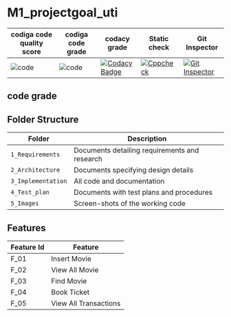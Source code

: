 # M1_projectgoal_uti
|codiga code quality score |codiga code grade |codacy grade |Static check |Git Inspector |
|---|---|---|---|---|
|![code](https://api.codiga.io/project/31392/score/svg) |![code](https://api.codiga.io/project/31392/status/svg) |[![Codacy Badge](https://app.codacy.com/project/badge/Grade/f402da96e5ae415d890f92f91c2769c0)](https://www.codacy.com/gh/Samayanjali/M1_projectgoal_uti/dashboard?utm_source=github.com&amp;utm_medium=referral&amp;utm_content=Samayanjali/M1_projectgoal_uti&amp;utm_campaign=Badge_Grade) |[![Cppcheck](https://github.com/Samayanjali/M1_projectgoal_uti/actions/workflows/c-cpp.yml/badge.svg)](https://github.com/Samayanjali/M1_projectgoal_uti/actions/workflows/c-cpp.yml) |[![Git Inspector](https://github.com/Samayanjali/M1_projectgoal_uti/actions/workflows/git%20inspector.yml/badge.svg)](https://github.com/Samayanjali/M1_projectgoal_uti/actions/workflows/git%20inspector.yml) |
## code grade 




## Folder Structure
Folder             | Description
-------------------| -----------------------------------------
`1_Requirements`   | Documents detailing requirements and research
`2_Architecture`   | Documents specifying design details
`3_Implementation` | All code and documentation
`4_Test_plan`      | Documents with test plans and procedures
`5_Images`         | Screen-shots of the working code
##  Features
| Feature Id | Feature |
| -----------|---------|
|F_01| Insert Movie | |
|F_02|View All Movie |
|F_03| Find Movie |
|F_04| Book Ticket |
|F_05| View All Transactions |


